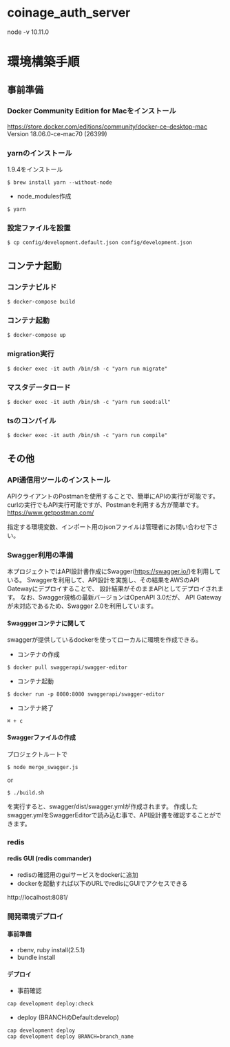 # coinage_auth_server

node -v 10.11.0

# 環境構築手順

## 事前準備
### Docker Community Edition for Macをインストール
https://store.docker.com/editions/community/docker-ce-desktop-mac
Version 18.06.0-ce-mac70 (26399)

### yarnのインストール
1.9.4をインストール
```
$ brew install yarn --without-node
```

- node_modules作成
```
$ yarn
```



### 設定ファイルを設置
```
$ cp config/development.default.json config/development.json
```

## コンテナ起動

### コンテナビルド
```
$ docker-compose build
```

### コンテナ起動
```
$ docker-compose up
```

### migration実行
```
$ docker exec -it auth /bin/sh -c "yarn run migrate"
```

### マスタデータロード
```
$ docker exec -it auth /bin/sh -c "yarn run seed:all"
```

### tsのコンパイル
```
$ docker exec -it auth /bin/sh -c "yarn run compile"
```

## その他
### API通信用ツールのインストール
APIクライアントのPostmanを使用することで、簡単にAPIの実行が可能です。
curlの実行でもAPI実行可能ですが、Postmanを利用する方が簡単です。
https://www.getpostman.com/

指定する環境変数、インポート用のjsonファイルは管理者にお問い合わせ下さい。

### Swagger利用の準備
本プロジェクトではAPI設計書作成にSwagger(https://swagger.io/)を利用している。
Swaggerを利用して、API設計を実施し、その結果をAWSのAPI Gatewayにデプロイすることで、
設計結果がそのままAPIとしてデプロイされます。
なお、Swagger規格の最新バージョンはOpenAPI 3.0だが、
API Gatewayが未対応であるため、Swagger 2.0を利用しています。

#### Swagggerコンテナに関して
swaggerが提供しているdockerを使ってローカルに環境を作成できる。

- コンテナの作成
```
$ docker pull swaggerapi/swagger-editor
```

- コンテナ起動
```
$ docker run -p 8080:8080 swaggerapi/swagger-editor
```

- コンテナ終了
```
⌘ + c
```

#### Swaggerファイルの作成
プロジェクトルートで

```
$ node merge_swagger.js
```
or
```
$ ./build.sh
```
を実行すると、swagger/dist/swagger.ymlが作成されます。
作成したswagger.ymlをSwaggerEditorで読み込む事で、API設計書を確認することができます。

### redis

#### redis GUI (redis commander)
- redisの確認用のguiサービスをdockerに追加
- dockerを起動すれば以下のURLでredisにGUIでアクセスできる

http://localhost:8081/

### 開発環境デプロイ
#### 事前準備
- rbenv, ruby install(2.5.1)
- bundle install

#### デプロイ
- 事前確認
```
cap development deploy:check
```

- deploy (BRANCHのDefault:develop)
```
cap development deploy
cap development deploy BRANCH=branch_name
```
